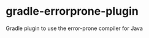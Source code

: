 gradle-errorprone-plugin
========================

Gradle plugin to use the error-prone compiler for Java
